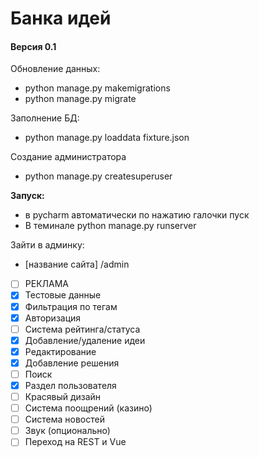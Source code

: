 # Банка идей
#### Версия 0.1

Обновление данных: 
* python manage.py makemigrations
* python manage.py migrate 


Заполнение БД:
* python manage.py loaddata fixture.json

Создание администратора
* python manage.py createsuperuser

**Запуск:**
* в pycharm автоматически по нажатию галочки пуск
* В теминале python manage.py runserver

Зайти в админку: 
* [название сайта] /admin


- [ ] РЕКЛАМА
- [x] Тестовые данные
- [x] Фильтрация по тегам
- [x] Авторизация
- [ ] Система рейтинга/статуса
- [x] Добавление/удаление идеи
- [x] Редактирование
- [x] Добавление решения
- [ ] Поиск
- [x] Раздел пользователя
- [ ] Красявый дизайн
- [ ] Система поощрений (казино)
- [ ] Система новостей
- [ ] Звук (опционально)
- [ ] Переход на REST и Vue